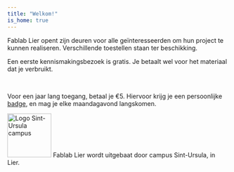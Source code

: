 ```yaml
---
title: "Welkom!"
is_home: true
---
```

<div class="narrow">
<p>
Fablab Lier opent zijn deuren voor alle geïnteresseerden om hun project te kunnen realiseren. Verschillende toestellen staan ter beschikking.
</p>
<p>
Een eerste kennismakingsbezoek is gratis. Je betaalt wel voor het materiaal dat je verbruikt.
</p>
</div>

<div class="imgwrapper wide">
	<span class="image hor">
		<img src="/images/fotos/IMG_20181112_162935.jpg" alt ="">
	</span>
	<span class="image ver">
		<img src="/images/fotos/IMG_20181112_180549.jpg" alt ="">
	</span>
	<span class="image hor">
		<img src="/images/uitrusting/ultimaker.jpg" alt ="">
	</span>
	<span class="image hor">
		<img src="/images/uitrusting/lasercutter.jpg" alt ="">
	</span>
	<span class="image hor">
		<img src="/images/fotos/IMG_20181112_162314.jpg" alt ="">
	</span>
</div>


<div class="narrow">
<p>
Voor een jaar lang toegang, betaal je €5. Hiervoor krijg je een persoonlijke <a href="/gebruik/badge">badge</a>, en mag je elke maandagavond langskomen.
</p>
<p>
<img src="/images/SU-logo.png" width="100" class="img-left" alt="Logo Sint-Ursula campus">
Fablab Lier wordt uitgebaat door campus Sint-Ursula, in Lier. 
</p>
</div>

